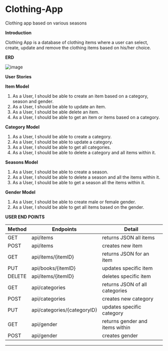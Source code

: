 # Clothing-App

Clothing app based on various seasons

**Introduction**

Clothing App is a database of clothing items where a user can select, create, update and remove the clothing items based
on his/her choice.

**ERD**


![image](https://user-images.githubusercontent.com/94148009/148087537-bbdbe690-b8e9-4ab9-96be-272948c2afd5.png)


**User Stories**

**Item Model**

1. As a User, I should be able to create an item based on a category, season and gender.
2. As a User, I should be able to update an item.
3. As a User, I should be able delete an item.
4. As a User, I should be able to get an item or items based on a category.

**Category Model**

1. As a User, I should be able to create a category.
2. As a User, I should be able to update a category.
3. As a User, I should be able to get all categories.
4. As a User, I should be able to delete a category and all items within it.

**Seasons Model**

1. As a User, I should be able to create a season.
2. As a User, I should be able to delete a season and all the items within it.
3. As a User, I should be able to get a season all the items within it.

**Gender Model**

1. As a User, I should be able to create male or female gender.
2. As a User, I should be able to get all items based on the gender.



**USER END POINTS**

|     Method    |   Endpoints                   | Detail                           |
| ------------- | ----------------------        |--------------------------------- | 
|       GET     | api/items                     | returns JSON all items           |
|       POST    | api/items                     | creates new item                 |
|       GET     | api/items/{itemID}            | returns JSON for an item         |
|       PUT     | api/books/{itemID}            | updates specific item            |
|      DELETE   | api/items/{itemID}            | deletes specific item            |
|       GET     | api/categories                | returns JSON of all categories   |	
|      POST     | api/categories                | creates new category             |
|      PUT      | api/categories/{categoryID}   | updates specific category        |		
|      GET      | api/gender                    | returns gender and items within  |
|      POST     | api/gender                    | creates gender                   |
******
